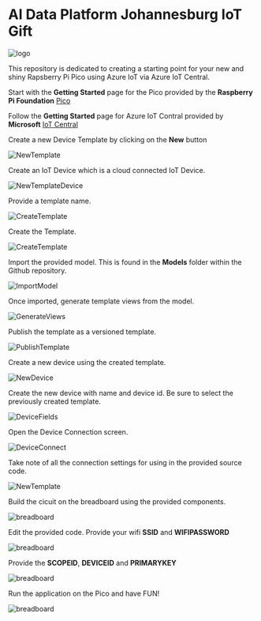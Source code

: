 # AI Data Platform Johannesburg IoT Gift

![logo](images/logo.jpg)


This repository is dedicated to creating a starting point for your new and shiny Rapsberry Pi Pico using Azure IoT via Azure IoT Central.  

Start with the <b>Getting Started</b> page for the Pico provided by the <b>Raspberry Pi Foundation</b>  [Pico](https://projects.raspberrypi.org/en/projects/getting-started-with-the-pico)

Follow the <b>Getting Started</b> page for Azure IoT Contral provided by <b>Microsoft</b>  [IoT Central](https://learn.microsoft.com/en-us/azure/iot-central/core/howto-create-iot-central-application?tabs=azure-portal
)  

Create a new Device Template by clicking on the <b>New</b> button

![NewTemplate](images/newtemplate.png)

Create an IoT Device which is a cloud connected IoT Device.

![NewTemplateDevice](images/newtemplateiotdevice.png)

Provide a template name.

![CreateTemplate](images/templatename.png)

Create the Template.

![CreateTemplate](images/createtemplate.png)

Import the provided model.  This is found in the <b>Models</b> folder within the Github repository.

![ImportModel](images/importmodel.png)

Once imported, generate template views from the model.

![GenerateViews](images/generateviews.png)

Publish the template as a versioned template.

![PublishTemplate](images/publishtemplate.png)

Create a new device using the created template.

![NewDevice](images/newdevice.png)

Create the new device with name and device id.   Be sure to select the previously created template.

![DeviceFields](images/createdevicefields.png)

Open the Device Connection screen.

![DeviceConnect](images/deviceconnect.png)

Take note of all the connection settings for using in the provided source code.

![NewTemplate](images/connectionsettings.png)

Build the cicuit on the breadboard using the provided components.

![breadboard](images/picogift_bb.png)

Edit the provided code.  Provide your wifi <b>SSID</b> and <b>WIFIPASSWORD</b>

![breadboard](images/wifi.png)

Provide the <b>SCOPEID</b>, <b>DEVICEID</b> and <b>PRIMARYKEY</b>

![breadboard](images/provisionsettings.png)


Run the application on the Pico and have FUN!

![breadboard](images/running.png)
